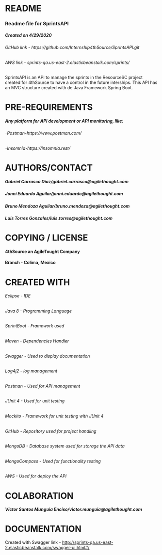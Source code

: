 # README
	
<h3>Readme file for SprintsAPI</h3>
<h5>Created on 4/29/2020</h5>
<h6>GitHub link - https://github.com/Internship4thSource/SprintsAPI.git</h6>
<h6>AWS link - sprints-qa.us-east-2.elasticbeanstalk.com/sprints/</h6>

<p>SprintsAPI is an API to manage the sprints in the ResourceSC project created
for 4thSource to have a control in the future interships. This API has an MVC 
structure created with de Java Framework Spring Boot.</p>

# PRE-REQUIREMENTS

<h5>Any platform for API development or API monitoring, like:</h5>
<h6>-Postman-https://www.postman.com/</h6>
<h6>-Insomnia-https://insomnia.rest/</h6>

# AUTHORS/CONTACT

<h5>Gabriel Carrasco Diaz/gabriel.carrasco@agilethought.com</h5>
<h5>Jonni Eduardo Aguilar/jonni.eduardo@agilethought.com</h5>
<h5>Bruno Mendoza Aguilar/bruno.mendoza@agilethought.com</h5>
<h5>Luis Torres Gonzales/luis.torres@agilethought.com</h5>

# COPYING / LICENSE

<h4>4thSource an AgileTought Company</h4>
<h4>Branch - Colima, Mexico</h4>

# CREATED WITH

<h6>Eclipse - IDE</h6>
<h6>Java 8 - Programming Language</h6>
<h6>SprintBoot - Framework used</h6>
<h6>Maven - Dependencies Handler</h6>
<h6>Swagger - Used to display documentation</h6>
<h6>Log4j2 - log management</h6>
<h6>Postman - Used for API management</h6>
<h6>JUnit 4 - Used for unit testing</h6>
<h6>Mockito - Framework for unit testing with JUnit 4</h6>
<h6>GitHub - Repository used for project handling</h6>
<h6>MongoDB - Database system used for storage the API data</h6>
<h6>MongoCompass - Used for functionality testing</h6>
<h6>AWS - Used for deploy the API</h6>

# COLABORATION

<h5>Victor Santos Munguia Enciso/victor.munguia@agilethought.com</h5>

# DOCUMENTATION

Created with Swagger
link - http://sprints-qa.us-east-2.elasticbeanstalk.com/swagger-ui.html#/
